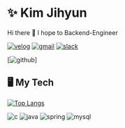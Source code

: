 # ✨ Kim Jihyun

Hi there 👋
I hope to Backend-Engineer
  
  [![velog](https://img.shields.io/badge/Blog-181717?style=flat-round&logo=Github&logoColor=white)](https://velog.io/@zo_meong)
  [![gmail](https://img.shields.io/badge/Gmail-D14836?style=flat-round&logo=gmail&logoColor=white)](legojhk@gmail.com)
  [![slack](https://img.shields.io/badge/Slack-4A154B?style=flat-round&logo=slack&logoColor=white)](legojhk@gmail.com)

  [![github](https://github-readme-stats.vercel.app/api?username={zomeong}&theme=blue-green)]
  
  ## 🖥️ My Tech

  [![Top Langs](https://github-readme-stats.vercel.app/api/top-langs/?username=zomeong)](https://github.com/anuraghazra/github-readme-stats)

  ![c](https://img.shields.io/badge/C%2B%2B-00599C?style=for-the-badge&logo=c%2B%2B&logoColor=white)
  ![java](https://img.shields.io/badge/Java-ED8B00?style=for-the-badge&logo=openjdk&logoColor=white)
  ![spring](https://img.shields.io/badge/Spring-6DB33F?style=for-the-badge&logo=spring&logoColor=white)
  ![mysql](https://img.shields.io/badge/MySQL-005C84?style=for-the-badge&logo=mysql&logoColor=white)
